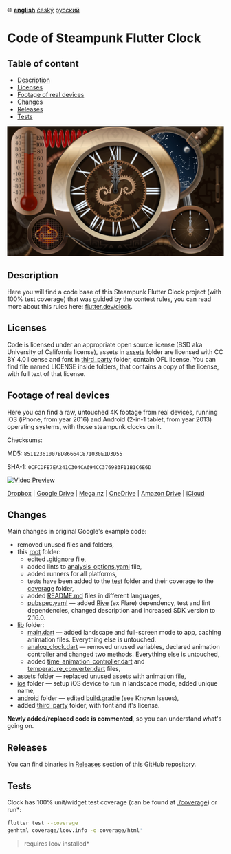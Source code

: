 ﻿:globe_with_meridians:  **<u>english</u>**	[český](README.cz.md)	[русский](README.ru.md)

# Code of Steampunk Flutter Clock

## Table of content

* [Description](#Description)
* [Licenses](#Licenses)
* [Footage of real devices](#Footage-of-real-devices)
* [Changes](#Changes)
* [Releases](#Releases)
* [Tests](#Tests)

![Screenshot](screenshot.jpg)

## Description

Here you will find a code base of this Steampunk Flutter Clock project (with 100% test coverage) that was guided by the contest rules, you can read more about this rules here: [flutter.dev/clock](https://flutter.dev/clock).

## Licenses

Code is licensed under an appropriate open source license (BSD aka University of California license), assets in [assets](./assets) folder are licensed with CC BY 4.0 license and font in [third_party](./third_party) folder, contain OFL license. You can find file named LICENSE inside folders, that contains a copy of the license, with full text of that license.

## Footage of real devices

Here you can find a raw, untouched 4K footage from real devices, running iOS (iPhone, from year 2016) and Android (2-in-1 tablet, from year 2013) operating systems, with those steampunk clocks on it.

Checksums:

MD5: ```85112361007BD86664C871030E1D3D55```

SHA-1: ```0CFCDFE7EA241C304CA694CC376983F11B1C6E6D```

[![Video Preview](https://drive.google.com/thumbnail?authuser=0&sz=w3840&id=1MEvmXMpxN4UaGxbnPOzpHPvQ4rkUYXqv)](https://1drv.ms/u/s!Aoc8-1_hYIfGiFPEwgpoCKerXyNC?e=TLMM3v)

[Dropbox](https://www.dropbox.com/sh/artyk72v9tckws3/AAAc5q7e0c70HiCDLuuiNN9Ia?dl=0) |
[Google Drive](https://drive.google.com/open?id=1XkKovGk6c6a0NpMadtCMXMx6KAM61RPp) | [Mega.nz](https://mega.nz/#F!5UlUzKBT!NZLFHkueFZT_SJWvZf1yAQ) |
[OneDrive](https://1drv.ms/u/s!Aoc8-1_hYIfGiFPEwgpoCKerXyNC?e=TLMM3v) |
[Amazon Drive](https://www.amazon.com/clouddrive/share/gtEpUwtoJYL0UvYkvPirVcsCnrloKuaGbtxKqbrCWlr) |
[iCloud](https://www.icloud.com/iclouddrive/0BYofNXgp-nZoBJBiTW_gIJlg#20200121%5F143234)

## Changes

Main changes in original Google's example code:

* removed unused files and folders,
* this [root](./) folder:
  * edited [.gitignore](./.gitignore) file,
  * added lints to [analysis_options.yaml](./analysis_options.yaml) file,
  * added runners for all platforms,
  * tests have been added to the [test](./test) folder and their coverage to the [coverage](./coverage) folder,
  * added [README.md](./README.md) files in different languages,
  * [pubspec.yaml](./pubspec.yaml) — added [Rive](https://rive.app) (ex Flare) dependency, test and lint dependencies, changed description and increased SDK version to 2.16.0.
* [lib](./lib) folder:
  * [main.dart](./lib/main.dart) — added landscape and full-screen mode to app, caching animation files. Everything else is untouched.
  * [analog_clock.dart](./lib/analog_clock.dart) — removed unused variables, declared animation controller and changed two methods. Everything else is untouched,
  * added [time_animation_controller.dart](./lib/time_animation_controller.dart) and [temperature_converter.dart](./lib/temperature_converter.dart) files,
* [assets](./assets) folder — replaced unused assets with animation file,
* [ios](./ios) folder — setup iOS device to run in landscape mode, added unique name,
* [android](./android) folder — edited [build.gradle](./android/build.gradle) (see Known Issues),
* added [third_party](./third_party) folder, with font and it's license.

**Newly added/replaced code is commented**, so you can understand what's going on.

## Releases

You can find binaries in [Releases](https://github.com/tsinis/flutter_clock/releases) section of this GitHub repository.

## Tests

Clock has 100% unit/widget test coverage (can be found at [./coverage](./coverage/html/)) or run*:

```bash
flutter test --coverage
genhtml coverage/lcov.info -o coverage/html'
```

> requires lcov installed*
